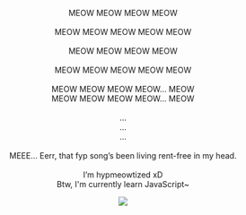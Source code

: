 <p align="center">
MEOW MEOW MEOW MEOW<br><br>
MEOW MEOW MEOW MEOW MEOW<br><br>
MEOW MEOW MEOW MEOW<br><br>
MEOW MEOW MEOW MEOW MEOW<br><br>
MEOW MEOW MEOW MEOW… MEOW<br>
MEOW MEOW MEOW MEOW… MEOW<br><br>
…<br>
…<br>
…<br><br>
MEEE… Eerr, that fyp song’s been living rent-free in my head.<br><br>
I’m hypmeowtized xD<br>
Btw, I'm currently learn JavaScript~
</p>

<p align="center">
   <a href="https://spotify-github-profile.kittinanx.com/api/view.svg?uid=31r2x5kqx4tcfk6mxvtawpckbf2y&redirect=true">
      <img align="center" src="https://spotify-github-profile.kittinanx.com/api/view?uid=31r2x5kqx4tcfk6mxvtawpckbf2y&cover_image=true&theme=default&show_offline=false&background_color=121212&interchange=true&bar_color=53b14f&bar_color_cover=false"/>
   </a>
</p>
